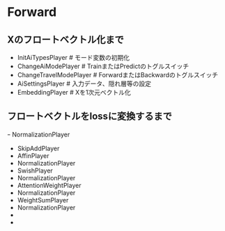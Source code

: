 # Forward
## Xのフロートベクトル化まで
- InitAiTypesPlayer # モード変数の初期化
- ChangeAiModePlayer # TrainまたはPredictのトグルスイッチ
- ChangeTravelModePlayer # ForwardまたはBackwardのトグルスイッチ
- AiSettingsPlayer # 入力データ、隠れ層等の設定
- EmbeddingPlayer # Xを1次元ベクトル化
## フロートベクトルをlossに変換するまで
ｰ NormalizationPlayer
- SkipAddPlayer
- AffinPlayer
- NormalizationPlayer
- SwishPlayer
- NormalizationPlayer
- AttentionWeightPlayer
- NormalizationPlayer
- WeightSumPlayer
- NormalizationPlayer
- 
- 

